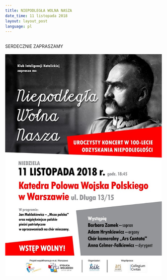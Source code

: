 ```yaml
---
title: NIEPODLEGŁA WOLNA NASZA
date_time: 11 listopada 2018
layout: layout_post
language: pl
---
```

<br>
SERDECZNIE ZAPRASZAMY
<br>
<br>
<img src="/img/posters/Niepodlegla_A3b (1)_Plakat i Zaproszenie na koncert 11.11.2018a.jpg" alt="NIEPODLEGLA WOLNA NASZA">
<br>
<br>



